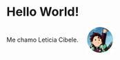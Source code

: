 <h1>Hello World!</h1>

<div style="display: flex; align-items: center;">
    <span>Me chamo Leticia Cibele.</span>
    <img src="imagens/fotor-20241027182025.png" alt="Imagem de Tanjiro anime demon slayer" width="60px" style="margin-left: 20px;">
</div>
